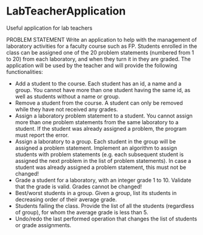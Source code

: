 # LabTeacherApplication
Useful application for lab teachers

PROBLEM STATEMENT
Write an application to help with the management of laboratory activities for a faculty course such as FP.
Students enrolled in the class can be assigned one of the 20 problem statements (numbered from 1 to 20)
from each laboratory, and when they turn it in they are graded. The application will be used by the teacher and
will provide the following functionalities:
- Add a student to the course. Each student has an id, a name and a group. You cannot have more than
one student having the same id, as well as students without a name or group.
- Remove a student from the course. A student can only be removed while they have not received any
grades.
- Assign a laboratory problem statement to a student. You cannot assign more than one problem
statements from the same laboratory to a student. If the student was already assigned a problem, the
program must report the error.
- Assign a laboratory to a group. Each student in the group will be assigned a problem statement.
Implement an algorithm to assign students with problem statements (e.g. each subsequent student is
assigned the next problem in the list of problem statements). In case a student was already assigned a
problem statement, this must not be changed!
- Grade a student for a laboratory, with an integer grade 1 to 10. Validate that the grade is valid. Grades
cannot be changed!
- Best/worst students in a group. Given a group, list its students in decreasing order of their average
grade.
- Students failing the class. Provide the list of all the students (regardless of group), for whom the average
grade is less than 5.
- Undo/redo the last performed operation that changes the list of students or grade assignments.
